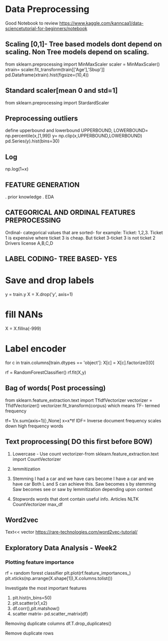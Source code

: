 # Data Preprocessing

Good Notebook to review
https://www.kaggle.com/kanncaa1/data-sciencetutorial-for-beginners/notebook

## Scaling [0,1]- Tree based models dont depend on scaling. Non Tree models depend on scaling.


from sklearn.preprocessing import MinMaxScaler
scaler = MinMaxScaler()
xtrain= scaler.fit_transform(train[['Age'],'Sbup']]
pd.Dataframe(xtrain).hist(figsize=(10,4))


## Standard scaler[mean 0 and std=1]

from sklearn.preprocessing import StardardScaler


## Preprocessing outliers
define upperbound and lowerbound
UPPERBOUND, LOWERBOUND= np.percentile(x,[1,99])
y= np.clip(x,UPPERBOUND,LOWERBOUND)
pd.Series(y).hist(bins=30)

## Log
np.log(1+x)


## FEATURE GENERATION
. prior knowledge
. EDA


## CATEGORICAL AND ORDINAL FEATURES PREPROCESSING
Ordinal- categorical values that are sorted- for example: Ticket: 1,2,3. Ticket 1 is expensive where ticket 3 is cheap. But ticket 3-ticket 3 is not ticket 2
Drivers license A,B,C,D

## LABEL CODING- TREE BASED- YES
# Save and drop labels
y = train.y
X = X.drop('y', axis=1)

# fill NANs 
X = X.fillna(-999)

# Label encoder
for c in train.columns[train.dtypes == 'object']:
    X[c] = X[c].factorize()[0]
    
rf = RandomForestClassifier()
rf.fit(X,y)


## Bag of words( Post processing)
from sklearn.feature_extraction.text import TfidfVectorizer
vectorizer = TfidfVectorizer()
vectorizer.fit_transform(corpus)
  which means TF- termed frequency
  
  tf= 1/x.sum(axis=1)[:,None]
  x=x*tf
  IDF= Inverse document frequency
  scales down high frequency words
  
## Text proprocessing( DO this first before BOW)
1. Lowercase - Use count vectorizer-from sklearn.feature_extraction.text import CountVectorizer
2. lemmitization
3. Stemming
I had a car and we have cars become I have a car and we have car
Both L and S can achieve this.
Saw becomes s by stemming
Saw becomes see or saw by lemmitization depending upon context

4. Stopwords
words that dont contain useful info. Articles
NLTK 
CountVectorizer max_df
## Word2vec
Text<< vector
https://rare-technologies.com/word2vec-tutorial/

## Exploratory Data Analysis - Week2


### Plotting feature importance
rf = random forest classifier
plt.plot(rf.feature_importances_)
plt.xticks(np.arrange(X.shape[1]),X.columns.tolist())

Investigate the most important features

1. plt.hist(n_bins=50)
2. plt.scatter(x1,x2)
3. df.corr(),plt.matshow()
4. scatter matrix- pd.scatter_matrix(df)

Removing duplicate columns
df.T.drop_duplicates()

Remove duplicate rows







